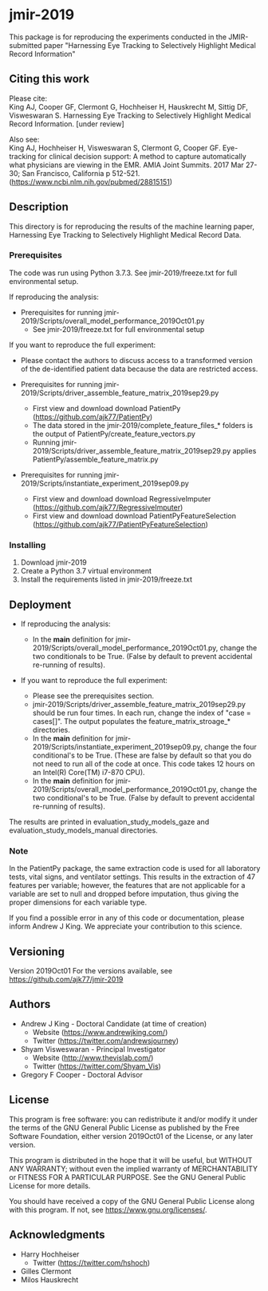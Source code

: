 # jmir-2019

This package is for reproducing the experiments conducted in the JMIR-submitted paper "Harnessing Eye Tracking to 
Selectively Highlight Medical Record Information"

## Citing this work

Please cite:<br>
King AJ, Cooper GF, Clermont G, Hochheiser H, Hauskrecht M, Sittig DF, Visweswaran S. Harnessing Eye Tracking to 
Selectively Highlight Medical Record Information. [under review]

Also see:<br>
King AJ, Hochheiser H, Visweswaran S, Clermont G, Cooper GF. Eye-tracking for clinical decision support: A method to capture automatically what physicians are viewing in the EMR. AMIA Joint Summits. 2017 Mar 27-30; San Francisco, California p 512-521. (https://www.ncbi.nlm.nih.gov/pubmed/28815151)


## Description

This directory is for reproducing the results of the machine learning paper, Harnessing Eye Tracking to Selectively Highlight Medical Record Data.  



### Prerequisites

The code was run using Python 3.7.3. See jmir-2019/freeze.txt for full environmental setup. 

If reproducing the analysis:
* Prerequisites for running jmir-2019/Scripts/overall_model_performance_2019Oct01.py 
    * See jmir-2019/freeze.txt for full environmental setup

If you want to reproduce the full experiment:
* Please contact the authors to discuss access to a transformed version of the de-identified patient data because the data are restricted access. 

* Prerequisites for running jmir-2019/Scripts/driver_assemble_feature_matrix_2019sep29.py
    * First view and download download PatientPy (https://github.com/ajk77/PatientPy)
    * The data stored in the jmir-2019/complete_feature_files_* folders is the output of PatientPy/create_feature_vectors.py
    * Running jmir-2019/Scripts/driver_assemble_feature_matrix_2019sep29.py applies PatientPy/assemble_feature_matrix.py

* Prerequisites for running jmir-2019/Scripts/instantiate_experiment_2019sep09.py
    * First view and download download RegressiveImputer (https://github.com/ajk77/RegressiveImputer)
    * First view and download download PatientPyFeatureSelection (https://github.com/ajk77/PatientPyFeatureSelection)

### Installing

1. Download jmir-2019
2. Create a Python 3.7 virtual environment
3. Install the requirements listed in jmir-2019/freeze.txt<br>

## Deployment

* If reproducing the analysis:  
    * In the __main__ definition for jmir-2019/Scripts/overall_model_performance_2019Oct01.py, change the two conditionals to be True. (False by default to prevent accidental re-running of results).

* If you want to reproduce the full experiment:
    * Please see the prerequisites section. 
    * jmir-2019/Scripts/driver_assemble_feature_matrix_2019sep29.py should be run four times. In each run, change the index of "case = cases[]". The output populates the feature_matrix_stroage_* directories. 
    * In the __main__ definition for jmir-2019/Scripts/instantiate_experiment_2019sep09.py, change the four conditional's to be True. (These are false by default so that you do not need to run all of the code at once. This code takes 12 hours on an Intel(R) Core(TM) i7-870 CPU).
    * In the __main__ definition for jmir-2019/Scripts/overall_model_performance_2019Oct01.py, change the two conditional's to be True. (False by default to prevent accidental re-running of results).


The results are printed in evaluation_study_models_gaze and evaluation_study_models_manual directories. 

### Note
In the PatientPy package, the same extraction code is used for all laboratory tests, vital signs, and ventilator settings. This results in the 
extraction of 47 features per variable; however, the features that are not applicable for a variable are set to null 
and dropped before imputation, thus giving the proper dimensions for each variable type. 

If you find a possible error in any of this code or documentation, please inform Andrew J King. We appreciate your contribution to this science. 

## Versioning

Version 2019Oct01 For the versions available, see https://github.com/ajk77/jmir-2019

## Authors

* Andrew J King - Doctoral Candidate (at time of creation)
	* Website (https://www.andrewjking.com/)
	* Twitter (https://twitter.com/andrewsjourney)
* Shyam Visweswaran - Principal Investigator
	* Website (http://www.thevislab.com/)
	* Twitter (https://twitter.com/Shyam_Vis)
* Gregory F Cooper - Doctoral Advisor

## License

This program is free software: you can redistribute it and/or modify
it under the terms of the GNU General Public License as published by
the Free Software Foundation, either version 2019Oct01 of the License, or
any later version.

This program is distributed in the hope that it will be useful,
but WITHOUT ANY WARRANTY; without even the implied warranty of
MERCHANTABILITY or FITNESS FOR A PARTICULAR PURPOSE.  See the
GNU General Public License for more details.

You should have received a copy of the GNU General Public License
along with this program.  If not, see <https://www.gnu.org/licenses/>.

## Acknowledgments

* Harry Hochheiser
	* Twitter (https://twitter.com/hshoch)
* Gilles Clermont
* Milos Hauskrecht 
